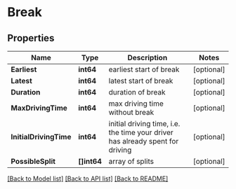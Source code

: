 # Break

## Properties
Name | Type | Description | Notes
------------ | ------------- | ------------- | -------------
**Earliest** | **int64** | earliest start of break | [optional] 
**Latest** | **int64** | latest start of break | [optional] 
**Duration** | **int64** | duration of break | [optional] 
**MaxDrivingTime** | **int64** | max driving time without break | [optional] 
**InitialDrivingTime** | **int64** | initial driving time, i.e. the time your driver has already spent for driving | [optional] 
**PossibleSplit** | **[]int64** | array of splits | [optional] 

[[Back to Model list]](../README.md#documentation-for-models) [[Back to API list]](../README.md#documentation-for-api-endpoints) [[Back to README]](../README.md)


